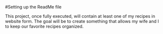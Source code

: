 #Setting up the ReadMe file 

This project, once fully executed, will contain at least one of my recipes in website form. The goal will be to create something that allows my wife and I to keep our favorite recipes organized.